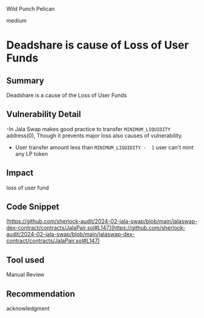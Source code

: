Wild Punch Pelican

medium

# Deadshare is cause of Loss of User Funds

## Summary

Deadshare is a cause of the Loss of User Funds

## Vulnerability Detail
-In Jala Swap makes good practice to transfer `MINIMUM_LIQUIDITY`  address(0), Though it prevents major loss also causes of vulnerability.
- User transfer amount less than `MINIMUM_LIQUIDITY -  1`  user can't mint any LP token
## Impact

loss of user fund

## Code Snippet

[https://github.com/sherlock-audit/2024-02-jala-swap/blob/main/jalaswap-dex-contract/contracts/JalaPair.sol#L147](https://github.com/sherlock-audit/2024-02-jala-swap/blob/main/jalaswap-dex-contract/contracts/JalaPair.sol#L147)

## Tool used

Manual Review

## Recommendation
acknowledgment